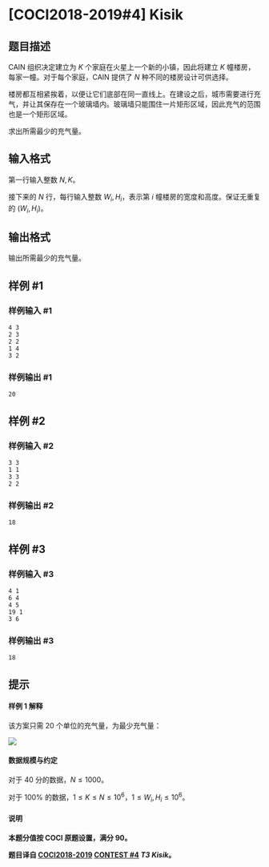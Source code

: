 # [COCI2018-2019#4] Kisik

## 题目描述

CAIN 组织决定建立为 $K$ 个家庭在火星上一个新的小镇，因此将建立 $K$ 幢楼房，每家一幢。对于每个家庭，CAIN 提供了 $N$ 种不同的楼房设计可供选择。

楼房都互相紧挨着，以便让它们底部在同一直线上。在建设之后，城市需要进行充气，并让其保存在一个玻璃墙内。玻璃墙只能围住一片矩形区域，因此充气的范围也是一个矩形区域。

求出所需最少的充气量。

## 输入格式

第一行输入整数 $N,K$。

接下来的 $N$ 行，每行输入整数 $W_i,H_i$，表示第 $i$ 幢楼房的宽度和高度。保证无重复的 $(W_i,H_i)$。

## 输出格式

输出所需最少的充气量。

## 样例 #1

### 样例输入 #1
```
4 3
2 3
2 2
1 4
3 2
```

### 样例输出 #1

```
20
```

## 样例 #2

### 样例输入 #2
```
3 3
1 1
3 3
2 2
```

### 样例输出 #2

```
18
```

## 样例 #3

### 样例输入 #3
```
4 1
6 4
4 5
19 1
3 6
```

### 样例输出 #3

```
18
```

## 提示

#### 样例 1 解释

该方案只需 $20$ 个单位的充气量，为最少充气量：

![](https://cdn.luogu.com.cn/upload/image_hosting/g4z8niml.png)

#### 数据规模与约定

对于 $40$ 分的数据，$N \le 1000$。

对于 $100\%$ 的数据，$1 \le K \le N \le 10^6$，$1 \le W_i,H_i \le 10^6$。

#### 说明

**本题分值按 COCI 原题设置，满分 $90$。**

**题目译自 [COCI2018-2019](https://hsin.hr/coci/archive/2018_2019/) [CONTEST #4](https://hsin.hr/coci/archive/2018_2019/contest4_tasks.pdf)  _T3 Kisik_。**
